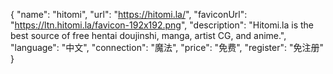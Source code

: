 {
    "name": "hitomi",
    "url": "https://hitomi.la/",
    "faviconUrl": "https://ltn.hitomi.la/favicon-192x192.png",
    "description": "Hitomi.la is the best source of free hentai doujinshi, manga, artist CG, and anime.",
    "language": "中文",
    "connection": "魔法",
    "price": "免费",
    "register": "免注册"
}